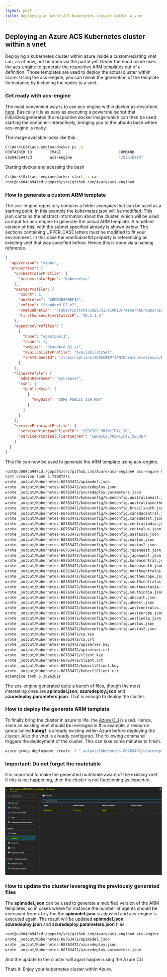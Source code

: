 ```yaml
---
layout: post
title: Deploying an Azure ACS Kubernetes cluster within a vnet
---
```


## Deploying an Azure ACS Kubernetes cluster within a vnet

Deploying a kubernetes cluster within azure inside a custom/existing vnet can, as of now, not be done via the portal yet. Under the hood azure uses the [acs-engine](https://github.com/Azure/acs-engine) to generate the respective ARM templates out of a definition. Those templates are used to deploy the actual cluster within azure. Using the acs-engine, you can tweak the generation of the template for instance by including the nodes to a vnet. 

### Get ready with acs-engine

The most convenient way is to use acs-engine within docker as described [here](https://github.com/Azure/acs-engine/blob/master/docs/acsengine.md#downloading-and-building-acs-engine). Basically it is as easy as executing a powershellscript that initializes/generates the respective docker image which can then be used starting the container interactively, bringing you to the ubuntu bash where acs-engine is ready.

The image available looks like this
```bash
C:\Work\Git\acs-engine>docker ps -a
CONTAINER ID        IMAGE                          COMMAND                  CREATED             STATUS                    PORTS               NAMES
ca004cb947cd        acs-engine                     "/bin/bash"              41 hours ago        Exited (0) 16 hours ago                       friendly_euler
```

Starting docker and acessing the bash
```bash
C:\Work\Git\acs-engine>docker start -i ca
root@ca004cb947cd:/gopath/src/github.com/Azure/acs-engine#
```


### How to generate a custom ARM template 

The acs-engine repository contains a folder *examples* that can be used as a starting point. In this example the *kubernetes.json* will be modified.
This json contains the abstract information about the cluster, which will be used as input for acs-engine to generate the actual ARM template. A modified version of this, with the subnet specified already is shown below. The sections containing UPPER_CASE letters must be modified to fit your environment. In this case the *vnetSubnetId* property is referencing an exisiting vnet that was specified before. Hence this is done via a naming reference. 

```json
{
  "apiVersion": "vlabs",
  "properties": {
    "orchestratorProfile": {
      "orchestratorType": "Kubernetes"      
    },
    "masterProfile": {
      "count": 1,
      "dnsPrefix": "SOMEDNSPREFIX",
      "vmSize": "Standard_D2_v2",
      "vnetSubnetId": "/subscriptions/SUBSCRIPTIONID/resourceGroups/RESOURCE_GROUP/providers/Microsoft.Network/virtualNetworks/VNET_NAME/subnets/SUBNET_NAME1",
      "firstConsecutiveStaticIP": "10.2.1.5"
    },
    "agentPoolProfiles": [
      {
        "name": "agentpool1",
        "count": 1,
        "vmSize": "Standard_D2_v2",
        "availabilityProfile": "AvailabilitySet",
        "vnetSubnetId": "/subscriptions/SUBSCRIPTIONID/resourceGroups/RESOURCE_GROUP/providers/Microsoft.Network/virtualNetworks/VNET_NAME/subnets/SUBNET_NAME2"        
      }
    ],
    "linuxProfile": {
      "adminUsername": "azureuser",
      "ssh": {
        "publicKeys": [
          {
            "keyData": "SOME PUBLIC SSH KEY"
          }
        ]
      }
    },
    "servicePrincipalProfile": {
      "servicePrincipalClientID": "SERVICE_PRINCIPAL_ID",
      "servicePrincipalClientSecret": "SERVICE_PRINCIPAL_SECRET"
    }
  }
}
```

This file can now be used to generate the ARM template using acs-engine.

```bash
root@ca004cb947cd:/gopath/src/github.com/Azure/acs-engine# acs-engine examples/kubernetes-ralph.json
cert creation took 3.7308727s
wrote _output/Kubernetes-68763472/apimodel.json
wrote _output/Kubernetes-68763472/azuredeploy.json
wrote _output/Kubernetes-68763472/azuredeploy.parameters.json
wrote _output/Kubernetes-68763472/kubeconfig/kubeconfig.australiaeast.json
wrote _output/Kubernetes-68763472/kubeconfig/kubeconfig.australiasoutheast.json
wrote _output/Kubernetes-68763472/kubeconfig/kubeconfig.brazilsouth.json
wrote _output/Kubernetes-68763472/kubeconfig/kubeconfig.canadacentral.json
wrote _output/Kubernetes-68763472/kubeconfig/kubeconfig.canadaeast.json
wrote _output/Kubernetes-68763472/kubeconfig/kubeconfig.centralindia.json
wrote _output/Kubernetes-68763472/kubeconfig/kubeconfig.centralus.json
wrote _output/Kubernetes-68763472/kubeconfig/kubeconfig.eastasia.json
wrote _output/Kubernetes-68763472/kubeconfig/kubeconfig.eastus.json
wrote _output/Kubernetes-68763472/kubeconfig/kubeconfig.eastus2.json
wrote _output/Kubernetes-68763472/kubeconfig/kubeconfig.japaneast.json
wrote _output/Kubernetes-68763472/kubeconfig/kubeconfig.japanwest.json
wrote _output/Kubernetes-68763472/kubeconfig/kubeconfig.koreacentral.json
wrote _output/Kubernetes-68763472/kubeconfig/kubeconfig.koreasouth.json
wrote _output/Kubernetes-68763472/kubeconfig/kubeconfig.northcentralus.json
wrote _output/Kubernetes-68763472/kubeconfig/kubeconfig.northeurope.json
wrote _output/Kubernetes-68763472/kubeconfig/kubeconfig.southcentralus.json
wrote _output/Kubernetes-68763472/kubeconfig/kubeconfig.southeastasia.json
wrote _output/Kubernetes-68763472/kubeconfig/kubeconfig.southindia.json
wrote _output/Kubernetes-68763472/kubeconfig/kubeconfig.uksouth.json
wrote _output/Kubernetes-68763472/kubeconfig/kubeconfig.ukwest.json
wrote _output/Kubernetes-68763472/kubeconfig/kubeconfig.westcentralus.json
wrote _output/Kubernetes-68763472/kubeconfig/kubeconfig.westeurope.json
wrote _output/Kubernetes-68763472/kubeconfig/kubeconfig.westindia.json
wrote _output/Kubernetes-68763472/kubeconfig/kubeconfig.westus.json
wrote _output/Kubernetes-68763472/kubeconfig/kubeconfig.westus2.json
wrote _output/Kubernetes-68763472/ca.key
wrote _output/Kubernetes-68763472/ca.crt
wrote _output/Kubernetes-68763472/apiserver.key
wrote _output/Kubernetes-68763472/apiserver.crt
wrote _output/Kubernetes-68763472/client.key
wrote _output/Kubernetes-68763472/client.crt
wrote _output/Kubernetes-68763472/kubectlClient.key
wrote _output/Kubernetes-68763472/kubectlClient.crt
acsengine took 5.3896201s
```
The acs-engine generated quite a bunch of files, though the most interesting ones are **apimodel.json**, **azuredeploy.json** and **azuredeploy.parameters.json**. That is enough to deploy the cluster.

### How to deploy the generate ARM template

To finally bring the cluster in azure to life, the [Azure CLI](https://docs.microsoft.com/en-us/azure/xplat-cli-install) is used. Hence, since an existing vnet should be leveraged in this example, a resource group called **kubrg1** is already existing within Azure before deploying the cluster. Also the vnet is already configured. The following command triggers the deployment of the cluster. This can take some minutes to finish.

```bash
azure group deployment create -f "_output/Kubernetes-68763472/azuredeploy.json" -e "_output/Kubernetes-68763472/azuredeploy.parameters.json" -g kubrg1 -n clusterdeployment
```

### Important: Do not forget the routetable

It is important to make the generated routetable aware of the existing vnet. If this is not happening, then the cluster is not functioning as expected.

![Routetable](../images/kubernetes-vnet-routetable.png)


### How to update the cluster leveraging the previously generated files

The **apimodel.json** can be used to generate a modified version of the ARM templates, so in cases where for instance the number of agents should be increased from x to y the the **apimodel.json** is adjusted and acs-engine is executed again. The result will be updated **apimodel.json**, **azuredeploy.json** and **azuredeploy.parameters.json** files.

```bash
root@ca004cb947cd:/gopath/src/github.com/Azure/acs-engine# acs-engine _output/Kubernetes-68763472/apimodel.json
wrote _output/Kubernetes-68763472/apimodel.json
wrote _output/Kubernetes-68763472/azuredeploy.json
wrote _output/Kubernetes-68763472/azuredeploy.parameters.json
```

And the update to the cluster will again happen using the Azure CLI.

Thats it. 
Enjoy your kubernetes cluster within Azure.


